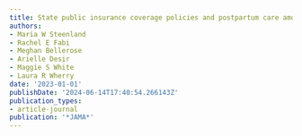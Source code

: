 ```yaml
---
title: State public insurance coverage policies and postpartum care among immigrants
authors:
- Maria W Steenland
- Rachel E Fabi
- Meghan Bellerose
- Arielle Desir
- Maggie S White
- Laura R Wherry
date: '2023-01-01'
publishDate: '2024-06-14T17:40:54.266143Z'
publication_types:
- article-journal
publication: '*JAMA*'
---
```

